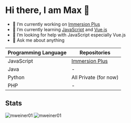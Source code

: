# Hi there, I am Max 👋

- 🔭 I’m currently working on [Immersion Plus](https://github.com/mweiner01/immersion-plus)
- 🌱 I’m currently learning [JavaScript](https://developer.mozilla.org/en-US/docs/Web/JavaScript) and [Vue.js](https://vuejs.org/)
- 🤔 I’m looking for help with JavaScript especially Vue.js
- 💬 Ask me about anything

| Programming Language | Repositories |
| ------ | ------ |
| JavaScript | [Immersion Plus](https://github.com/mweiner01/immersion-plus) |
| Java | - |
| Python | All Private (for now) |
| PHP | - |

## Stats
![mweiner01](https://github-readme-stats.vercel.app/api?username=mweiner01&count_private=true&hide_border=true&show_icons=true&include_all_commits=true)
![mweiner01](https://github-readme-stats.vercel.app/api/top-langs/?username=mweiner01&layout=compact&hide_border=true)
